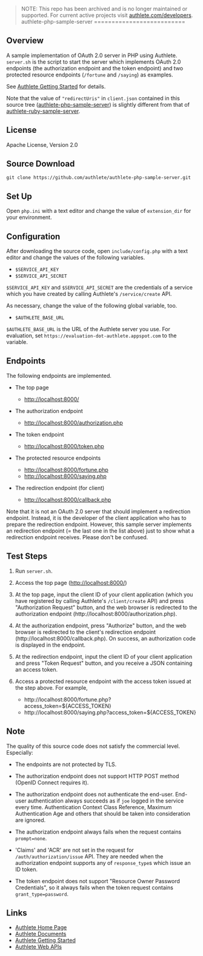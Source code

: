 
> NOTE: This repo has been archived and is no longer maintained or supported. For current active projects visit [authlete.com/developers](https://www.authlete.com/developers).
authlete-php-sample-server
==========================

Overview
--------

A sample implementation of OAuth 2.0 server in PHP using Authlete. `server.sh`
is the script to start the server which implements OAuth 2.0 endpoints (the
authorization endpoint and the token endpoint) and two protected resource
endpoints (`/fortune` and `/saying`) as examples.

See [Authlete Getting Started](https://www.authlete.com/authlete_getting_started.html)
for details.

Note that the value of `"redirectUris"` in `client.json` contained in this
source tree
([authlete-php-sample-server](https://github.com/authlete/authlete-php-sample-server.git))
is slightly different from that of
[authlete-ruby-sample-server](https://github.com/authlete/authlete-ruby-sample-server.git).


License
-------

Apache License, Version 2.0


Source Download
---------------

```
git clone https://github.com/authlete/authlete-php-sample-server.git
```


Set Up
------

Open `php.ini` with a text editor and change the value of `extension_dir` for
your environment.


Configuration
-------------

After downloading the source code, open `include/config.php` with a text editor
and change the values of the following variables.

* `$SERVICE_API_KEY`
* `$SERVICE_API_SECRET`

`$SERVICE_API_KEY` and `$SERVICE_API_SECRET` are the credentials of a service
which you have created by calling Authlete's `/service/create` API.

As necessary, change the value of the following global variable, too.

* `$AUTHLETE_BASE_URL`

`$AUTHLETE_BASE_URL` is the URL of the Authlete server you use. For evaluation,
set `https://evaluation-dot-authlete.appspot.com` to the variable.


Endpoints
---------

The following endpoints are implemented.

* The top page
  - [http://localhost:8000/](http://localhost:8000/)

* The authorization endpoint
  - [http://localhost:8000/authorization.php](http://localhost:8000/authorization.php)

* The token endpoint
  - [http://localhost:8000/token.php](http://localhost:8000/token.php)

* The protected resource endpoints
  - [http://localhost:8000/fortune.php](http://localhost:8000/fortune.php)
  - [http://localhost:8000/saying.php](http://localhost:8000/saying.php)

* The redirection endpoint (for client)
  - [http://localhost:8000/callback.php](http://localhost:8000/callback.php)

Note that it is not an OAuth 2.0 server that should implement a redirection
endpoint. Instead, it is the developer of the client application who has to
prepare the redirection endpoint. However, this sample server implements an
redirection endpoint (= the last one in the list above) just to show what
a redirection endpoint receives. Please don't be confused.


Test Steps
----------

1. Run `server.sh`.

2. Access the top page ([http://localhost:8000/](http://localhost:8000/))

3. At the top page, input the client ID of your client application (which
   you have registered by calling Authlete's `/client/create` API) and
   press "Authorization Request" button, and the web browser is redirected
   to the authorization endpoint (http://localhost:8000/authorization.php).

4. At the authorization endpoint, press "Authorize" button, and the web
   browser is redirected to the client's redirection endpoint
   (http://localhost:8000/callback.php). On success, an authorization code
   is displayed in the endpoint.

5. At the redirection endpoint, input the client ID of your client
   application and press "Token Request" button, and you receive a JSON
   containing an access token.

6. Access a protected resource endpoint with the access token issued at
   the step above. For example,
   - http://localhost:8000/fortune.php?access_token=${ACCESS_TOKEN}
   - http://localhost:8000/saying.php?access_token=${ACCESS_TOKEN}

   
Note
----

The quality of this source code does not satisfy the commercial level.
Especially:

* The endpoints are not protected by TLS.

* The authorization endpoint does not support HTTP POST method
  (OpenID Connect requires it).

* The authorization endpoint does not authenticate the end-user.
  End-user authentication always succeeds as if `joe` logged in the
  service every time. Authentication Context Class Reference, Maximum
  Authentication Age and others that should be taken into consideration
  are ignored.

* The authorization endpoint always fails when the request contains
  `prompt=none`.

* 'Claims' and 'ACR' are not set in the request for
  `/auth/authorization/issue` API. They are needed when the authorization
  endpoint supports any of `response_type`s which issue an ID token.

* The token endpoint does not support "Resource Owner Password Credentials",
  so it always fails when the token request contains `grant_type=password`.


Links
-----

* [Authlete Home Page](https://www.authlete.com/)
* [Authlete Documents](https://www.authlete.com/documents.html)
* [Authlete Getting Started](https://www.authlete.com/authlete_getting_started.html)
* [Authlete Web APIs](https://www.authlete.com/authlete_web_apis.html)

